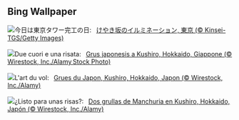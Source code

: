 ## Bing Wallpaper
![](https://www.bing.com/th?id=OHR.TokyoTower2024_JA-JP2762394000_UHD.jpg&w=1000)今日は東京タワー完工の日:&nbsp;&ensp;[けやき坂のイルミネーション, 東京 (© Kinsei-TGS/Getty Images)](https://www.bing.com/th?id=OHR.TokyoTower2024_JA-JP2762394000_UHD.jpg)
<br><br/>
![](https://www.bing.com/th?id=OHR.FestivusCranes_IT-IT8994526236_UHD.jpg&w=1000)Due cuori e una risata:&nbsp;&ensp;[Grus japonesis a Kushiro, Hokkaido, Giappone (© Wirestock, Inc./Alamy Stock Photo)](https://www.bing.com/th?id=OHR.FestivusCranes_IT-IT8994526236_UHD.jpg)
<br><br/>
![](https://www.bing.com/th?id=OHR.FestivusCranes_FR-FR4485267796_UHD.jpg&w=1000)L'art du vol:&nbsp;&ensp;[Grues du Japon, Kushiro, Hokkaido, Japon (© Wirestock, Inc./Alamy)](https://www.bing.com/th?id=OHR.FestivusCranes_FR-FR4485267796_UHD.jpg)
<br><br/>
![](https://www.bing.com/th?id=OHR.FestivusCranes_ES-ES2012612015_UHD.jpg&w=1000)¿Listo para unas risas?:&nbsp;&ensp;[Dos grullas de Manchuria en Kushiro, Hokkaido, Japón (© Wirestock, Inc./Alamy)](https://www.bing.com/th?id=OHR.FestivusCranes_ES-ES2012612015_UHD.jpg)
<br><br/>
